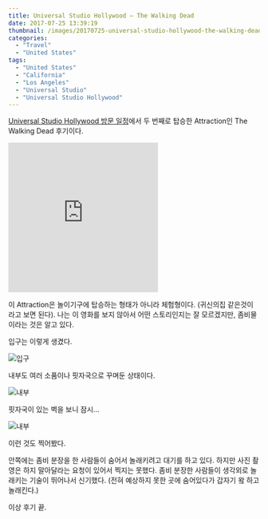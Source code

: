 ```yaml
---
title: Universal Studio Hollywood – The Walking Dead
date: 2017-07-25 13:39:19
thumbnail: /images/20170725-universal-studio-hollywood-the-walking-dead/IMG_0740.jpg
categories:
  - "Travel"
  - "United States"
tags:
  - "United States"
  - "California"
  - "Los Angeles"
  - "Universal Studio"
  - "Universal Studio Hollywood"
---
```


[Universal Studio Hollywood 방문 일정](/united-states-2017-5th-week)에서 두 번째로 탑승한 Attraction인 The Walking Dead 후기이다.

<!-- more -->

<iframe src="https://www.google.com/maps/embed?pb=!1m14!1m8!1m3!1d52837.687972680826!2d-118.35809599999999!3d34.137246!3m2!1i1024!2i768!4f13.1!3m3!1m2!1s0x0%3A0x974f3e45e868a3de!2sThe%20Walking%20Dead%20Attraction%20at%20Universal%20Studios%20Hollywood!5e0!3m2!1sko!2sus!4v1583469756744!5m2!1sko!2sus" height="300" frameborder="0" style="border:0;" allowfullscreen=""></iframe>

이 Attraction은 놀이기구에 탑승하는 형태가 아니라 체험형이다. (귀신의집 같은것이라고 보면 된다). 나는 이 영화를 보지 않아서 어떤 스토리인지는 잘 모르겠지만, 좀비물이라는 것은 알고 있다.

입구는 이렇게 생겼다.

![입구](/images/20170725-universal-studio-hollywood-the-walking-dead/IMG_0740.jpg)

내부도 여러 소품이나 핏자국으로 꾸며둔 상태이다.

![내부](/images/20170725-universal-studio-hollywood-the-walking-dead/IMG_0743.jpg)

핏자국이 있는 벽을 보니 잠시…

![내부](/images/20170725-universal-studio-hollywood-the-walking-dead/IMG_3072.jpg)

이런 것도 찍어봤다.

안쪽에는 좀비 분장을 한 사람들이 숨어서 놀래키려고 대기를 하고 있다. 하지만 사진 촬영은 하지 말아달라는 요청이 있어서 찍지는 못했다. 좀비 분장한 사람들이 생각외로 놀래키는 기술이 뛰어나서 신기했다. (전혀 예상하지 못한 곳에 숨어있다가 갑자기 왘 하고 놀래킨다.)

이상 후기 끝.
